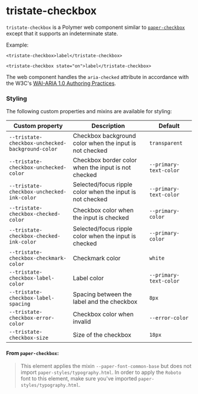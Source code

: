# tristate-checkbox

`tristate-checkbox` is a Polymer web component similar to 
[`paper-checkbox`](https://elements.polymer-project.org/elements/paper-checkbox) 
except that it supports an indeterminate state.

Example:

    <tristate-checkbox>label</tristate-checkbox>

    <tristate-checkbox state="on">label</tristate-checkbox>

The web component handles the `aria-checked` attribute in accordance with the W3C's
[WAI-ARIA 1.0 Authoring Practices](https://www.w3.org/TR/wai-aria-practices/#checkbox).

### Styling

The following custom properties and mixins are available for styling:

Custom property | Description | Default
----------------|-------------|----------
`--tristate-checkbox-unchecked-background-color` | Checkbox background color when the input is not checked | `transparent`
`--tristate-checkbox-unchecked-color` | Checkbox border color when the input is not checked | `--primary-text-color`
`--tristate-checkbox-unchecked-ink-color` | Selected/focus ripple color when the input is not checked | `--primary-text-color`
`--tristate-checkbox-checked-color` | Checkbox color when the input is checked | `--primary-color`
`--tristate-checkbox-checked-ink-color` | Selected/focus ripple color when the input is checked | `--primary-color`
`--tristate-checkbox-checkmark-color` | Checkmark color | `white`
`--tristate-checkbox-label-color` | Label color | `--primary-text-color`
`--tristate-checkbox-label-spacing` | Spacing between the label and the checkbox | `8px`
`--tristate-checkbox-error-color` | Checkbox color when invalid | `--error-color`
`--tristate-checkbox-size` | Size of the checkbox | `18px`


#### From `paper-checkbox`__:__

> This element applies the mixin `--paper-font-common-base` but does not import `paper-styles/typography.html`.
> In order to apply the `Roboto` font to this element, make sure you've imported `paper-styles/typography.html`.
